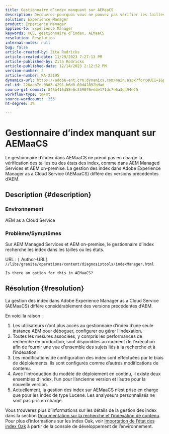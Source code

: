 ```yaml
---
title: Gestionnaire d’index manquant sur AEMaaCS
description: Découvrez pourquoi vous ne pouvez pas vérifier les tailles ou les états des index à l’aide du gestionnaire d’index dans AEMaaCS.
solution: Experience Manager
product: Experience Manager
applies-to: Experience Manager
keywords: KCS, gestionnaire d’index, AEMaaCS
resolution: Resolution
internal-notes: null
bug: false
article-created-by: Zita Rodricks
article-created-date: 11/29/2023 7:27:13 PM
article-published-by: Zita Rodricks
article-published-date: 12/14/2023 2:12:52 PM
version-number: 2
article-number: KA-23195
dynamics-url: https://adobe-ent.crm.dynamics.com/main.aspx?forceUCI=1&pagetype=entityrecord&etn=knowledgearticle&id=ada44648-ed8e-ee11-8179-6045bd006793
exl-id: 226aab7e-08d3-4291-b6d0-00d42892bdad
source-git-commit: 845b416d58e6c359076edde171dc7e6a3d494e25
workflow-type: tm+mt
source-wordcount: '255'
ht-degree: 3%

---
```


# Gestionnaire d’index manquant sur AEMaaCS


Le gestionnaire d’index dans AEMaaCS ne prend pas en charge la vérification des tailles ou des états des index, comme dans AEM Managed Services et AEM on-premise. La gestion des index dans Adobe Experience Manager as a Cloud Service (AEMaaCS) diffère des versions précédentes d’AEM.

## Description {#description}


### Environnement

AEM as a Cloud Service

### Problème/Symptômes

Sur AEM Managed Services et AEM on-premise, le gestionnaire d’index recherche les index dans les tailles ou les états.

URL : `[` Author-URL`]` `//libs/granite/operations/content/diagnosistools/indexManager.html`

`Is there an option for this in AEMaaCS?`




## Résolution {#resolution}


La gestion des index dans Adobe Experience Manager as a Cloud Service (AEMaaCS) diffère considérablement des versions précédentes d’AEM.

En voici la raison :

1. Les utilisateurs n’ont plus accès au gestionnaire d’index d’une seule instance AEM pour déboguer, configurer ou gérer l’indexation.
2. Toutes les mesures associées, y compris les performances de recherche en production, sont disponibles au moment de l’exécution afin de fournir une vue d’ensemble des sujets liés à la recherche et à l’indexation.
3. Les modifications de configuration des index sont effectuées par le biais de déploiements. Ils sont configurés comme d’autres modifications de contenu.
4. Avec l’introduction du modèle de déploiement en continu, il existe deux ensembles d’index, l’un pour l’ancienne version et l’autre pour la nouvelle version.
5. Actuellement, la gestion des index sur AEMaaCS n’est prise en charge que pour les index de type Lucene. Les analyseurs personnalisés ne sont pas pris en charge.


Vous trouverez plus d’informations sur les détails de la gestion des index dans la section [Documentation sur la recherche et l’indexation de contenu](https://experienceleague.adobe.com/docs/experience-manager-cloud-service/content/operations/indexing.html?lang=fr). Pour plus d’informations sur les index Oak, voir [Importation de l’état des index Oak](https://experienceleague.adobe.com/docs/experience-manager-learn/cloud-service/debugging/debugging-aem-as-a-cloud-service/developer-console.html?lang=en#oak-indexes) à partir de la console de développement de l’environnement.
